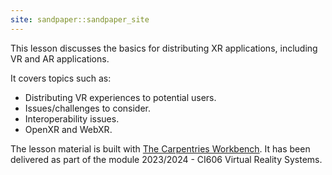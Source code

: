 ```yaml
---
site: sandpaper::sandpaper_site
---
```


This lesson discusses the basics for distributing XR applications, including VR and AR applications.

It covers topics such as:

- Distributing VR experiences to potential users.
- Issues/challenges to consider.
- Interoperability issues.
- OpenXR and WebXR.


The lesson material is built with [The Carpentries Workbench][workbench]. 
It has been delivered as part of the module 2023/2024 - CI606 Virtual Reality Systems.




[workbench]: https://carpentries.github.io/sandpaper-docs

